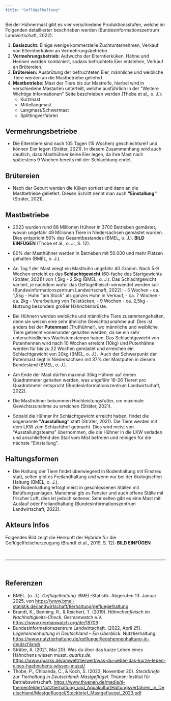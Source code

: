```yaml
---
title: "Geflügelhaltung"
---
```


Bei der Hühnermast gibt es vier verschiedene Produktionsstufen, welche im Folgenden detaillierter beschrieben werden (Bundesinformationszentrum Landwirtschaft, 2022):

1. **Basiszucht:** Einige wenige kommerzielle Zuchtunternehmen, Verkauf von Elterntierküken an Vermehrungsbetriebe.
2. **Vermehrungsbetrieb:** Aufwuchs der Elterntierküken, Hähne und Hennen werden kombiniert, sodass befruchtete Eier entstehen, Verkauf an Brütereien.
3. **Brütereien:** Ausbrütung der befruchteten Eier, männliche und weibliche Tiere werden an die Mastbetriebe geliefert.
4. **Mastbetriebe:** Mast der Tiere bis zur Mastreife, hierbei wird in verschiedene Mastarten unterteilt, welche ausführlich in der "Weitere Wichtige Informationen" Seite beschrieben werden (Thobe et al., o. J.):
     - Kurzmast
     - Mittellangmast
     - Langmast/Schwermast
     - Splittingverfahren


## Vermehrungsbetriebe
- Die Elterntiere sind nach 105 Tagen (15 Wochen) geschlechtsreif und können Eier legen (Sträter, 2021). In diesem Zusammenhang wird auch deutlich, dass Masthühner keine Eier legen, da ihre Mast nach spätestens 9 Wochen bereits mit der Schlachtung endet. 

## Brütereien
- Nach der Geburt werden die Küken sortiert und dann an die Mastbetriebe geliefert. Diesen Schritt nennt man auch **"Einstallung"** (Sträter, 2021).

## Mastbetriebe
- 2023 wurden rund 88 Millionen Hühner in 3700 Betrieben gemästet, wovon ungefähr 49 Millionen Tiere in Niedersachsen gemästet wurden. Dies entspricht 56% des Gesamtbestandes (BMEL, o. J.).
**BILD EINFÜGEN**
(Thobe et al., o. J., S. 12).



- 80% der Masthühner werden in Betrieben mit 50.000 und mehr Plätzen gehalten (BMEL, o. J.).
- An Tag 1 der Mast wiegt ein Masthuhn ungefähr 40 Gramm. Nach 5-9 Wochen erreicht es das **Schlachtgewicht** (60-fache des Startgewichts (Sträter, 2021)) von 1,5kg - 2,5kg (BMEL, o. J.). Das Schlachtgewicht variiert, je nachdem wofür das Geflügelfleisch verwendet werden soll (Bundesinformationszentrum Landwirtschaft, 2022): 
      - 5 Wochen - ca. 1,5kg - Huhn "am Stück" als ganzes Huhn in Verkauf,
      - ca. 7 Wochen - ca. 2kg - Verarbeitung von Teilstücken,
      - 9 Wochen - ca. 2,5kg - Nutzung besonders großer Hähnchenbrüste.
- Bei Hühnern werden weibliche und männliche Tiere zusammengehalten, denn sie weisen eine sehr ähnliche Gewichtszunahme auf. Dies ist anders bei der **Putenmast** (Truthühner), wo männliche und weibliche Tiere getrennt voneinander gehalten werden, da sie ein sehr unterschiedliches Wachstumstempo haben. Das Schlachtgewicht von Putenhennen wird nach 10 Wochen erreicht (10kg) und Putenhähne werden für bis zu 22 Wochen gemästet und erreichen ein Schlachtgewicht von 20kg (BMEL, o. J.).  
Auch der Schwerpunkt der Putenmast liegt in Niedersachsen mit 37% der Mastputen in diesem Bundesland (BMEL, o. J.).
- Am Ende der Mast dürfen maximal 35kg Hühner auf einem Quadratmeter gehalten werden, was ungefähr 16-26 Tieren pro Quadratmeter entspricht (Bundesinformationszentrum Landwirtschaft, 2022).
- Die Masthühner bekommen Hochleistungsfutter, um maximale Gewichtszunahme zu erreichen (Sträter, 2021).
- Sobald die Hühner ihr Schlachtgewicht erreicht haben, findet die sogenannte **"Ausstallung"** statt (Sträter, 2021). Die Tiere werden mit dem LKW zum Schlachthof gebracht. Dies wird meist von "Ausstallungsteams" übernommen, die die Hühner in die LKW verladen und anschließend den Stall vom Mist befreien und reinigen für die nächste "Einstallung".


## Haltungsformen
- Die Haltung der Tiere findet überwiegend in Bodenhaltung mit Einstreu statt, selten gibt es Freilandhaltung und wenn nur bei der ökologischen Haltung (BMEL, o. J.).
- Die Bodenhaltung erfolgt meist in geschlossenen Ställen mit Belüftungsanlagen. Manchmal gib es Fenster und auch offene Ställe mit frischer Luft, dies ist jedoch seltener. Sehr selten gibt es eine Mast mit Auslauf oder Freilandhaltung (Bundesinformationszentrum Landwirtschaft, 2022).


## Akteurs Infos
Folgendes Bild zeigt die Herkunft der Hybride für die Geflügelfleischerzeugung (Brandt et al., 2019, S. 12):
**BILD EINFÜGEN**


<br>

---

<br> 

## Referenzen
- BMEL. (o. J.). *Geflügelhaltung.* BMEL-Statistik. Abgerufen 13. Januar 2025, von <https://www.bmel-statistik.de/landwirtschaft/tierhaltung/gefluegelhaltung>
- Brandt, K., Benning, R., & Reichert, T. (2019). *Hähnchenfleisch im Nachhaltigkeits-Check.* Germanwatch e.V. <https://www.germanwatch.org/de/18709>
- Bundesinformationszentrum Landwirtschaft. (2022, April 25). *Legehennenhaltung in Deutschland – Ein Überblick.* Nutztierhaltung. <https://www.nutztierhaltung.de/gefluegel/legehennenhaltung-in-deutschland/>
- Sträter, A. (2021, Mai 20). Was du über das kurze Leben eines Hähnchens wissen musst. *quarks.de.* <https://www.quarks.de/umwelt/tierwelt/was-du-ueber-das-kurze-leben-eines-haehnchens-wissen-musst/>
- Thobe, P., Chibanda, C., & Koch, S. (2023, November 20). *Steckbriefe zur Tierhaltung in Deutschland: Mastgeflügel.* Thünen-Institut für Betriebswirtschaft. <https://www.thuenen.de/media/ti-themenfelder/Nutztierhaltung_und_Aquakultur/Haltungsverfahren_in_Deutschland/Mastgefluegel/Steckbrief_Mastgefluegel_2023.pdf>
